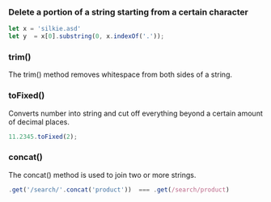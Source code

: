 ### Delete a portion of a string starting from a certain character
```javascript
let x = 'silkie.asd'
let y  = x[0].substring(0, x.indexOf('.'));
```

### trim()
The trim() method removes whitespace from both sides of a string.

### toFixed()
Converts number into string and cut off everything beyond a certain amount of decimal places. 
```javascript
11.2345.toFixed(2);
```

### concat()
The concat() method is used to join two or more strings.
```javascript 
.get('/search/'.concat('product'))  === .get(/search/product) 
```







